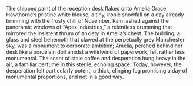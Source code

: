The chipped paint of the reception desk flaked onto Amelia Grace Hawthorne’s pristine white blouse, a tiny, ironic snowfall on a day already brimming with the frosty chill of November.  Rain lashed against the panoramic windows of “Apex Industries,” a relentless drumming that mirrored the insistent thrum of anxiety in Amelia’s chest.  The building, a glass and steel behemoth that clawed at the perpetually grey Manchester sky, was a monument to corporate ambition; Amelia, perched behind her desk like a porcelain doll amidst a whirlwind of paperwork, felt rather less monumental.  The scent of stale coffee and desperation hung heavy in the air, a familiar perfume in this sterile, echoing space.  Today, however, the desperation felt particularly potent, a thick, clinging fog promising a day of monumental proportions, and not in a good way.

